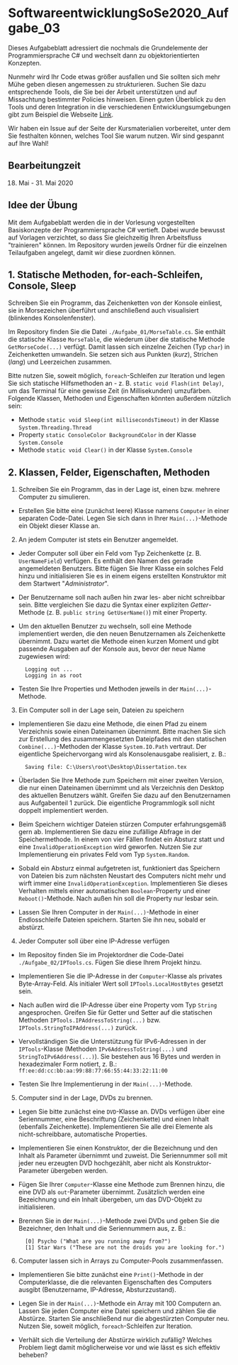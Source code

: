 # SoftwareentwicklungSoSe2020_Aufgabe_03

Dieses Aufgabeblatt adressiert die nochmals die Grundelemente der Programmiersprache C# und wechselt dann zu objektorientierten Konzepten.

Nunmehr wird Ihr Code etwas größer ausfallen und Sie sollten sich mehr Mühe geben diesen angemessen zu strukturieren. Suchen Sie dazu entsprechende Tools, die Sie bei der Arbeit unterstützen und auf Missachtung bestimmter Policies hinweisen. Einen guten Überblick zu den Tools und deren Integration in die verschiedenen Entwicklungsumgebungen gibt zum Beispiel die Webseite 
[Link](https://medium.com/@michaelparkerdev/linting-c-in-2019-stylecop-sonar-resharper-and-roslyn-73e88af57ebd).

Wir haben ein Issue auf der Seite der Kursmaterialien vorbereitet, unter dem Sie festhalten können, welches Tool Sie warum nutzen. Wir sind gespannt auf Ihre Wahl!

## Bearbeitungzeit

18. Mai - 31. Mai 2020

## Idee der Übung

Mit dem Aufgabeblatt werden die in der Vorlesung vorgestellten Basiskonzepte der Programmiersprache C# vertieft. Dabei wurde bewusst auf Vorlagen verzichtet, so dass Sie gleichzeitig Ihren Arbeitsfluss "trainieren" können. Im Repository wurden jeweils Ordner für die einzelnen Teilaufgaben angelegt, damit wir diese zuordnen können. 

## 1. Statische Methoden, for-each-Schleifen, Console, Sleep

Schreiben Sie ein Programm, das Zeichenketten von der Konsole einliest, sie in Morsezeichen überführt und anschließend auch visualisiert (blinkendes Konsolenfenster).

Im Repository finden Sie die Datei ``./Aufgabe_01/MorseTable.cs``. Sie enthält die statische Klasse `MorseTable`, die wiederum über die statische Methode `GetMorseCode(...)` verfügt. Damit lassen sich einzelne Zeichen (Typ ``char``) in Zeichenketten umwandeln. Sie setzen sich aus Punkten (*kurz*), Strichen (*lang*) und Leerzeichen zusammen.

Bitte nutzen Sie, soweit möglich, `foreach`-Schleifen zur Iteration und legen Sie sich statische Hilfsmethoden an - z. B. `static void Flash(int Delay)`, um das Terminal für eine gewisse Zeit (in Millisekunden) umzufärben. Folgende Klassen, Methoden und Eigenschaften könnten außerdem nützlich sein:

- Methode `static void Sleep(int millisecondsTimeout)` in der Klasse `System.Threading.Thread`
- Property `static ConsoleColor BackgroundColor` in der Klasse `System.Console`
- Methode `static void Clear()` in der Klasse `System.Console`

## 2. Klassen, Felder, Eigenschaften, Methoden

1. Schreiben Sie ein Programm, das in der Lage ist, einen bzw. mehrere Computer zu simulieren.

- Erstellen Sie bitte eine (zunächst leere) Klasse namens `Computer` in einer separaten Code-Datei. Legen Sie sich dann in Ihrer `Main(...)`-Methode ein Objekt dieser Klasse an.


2. An jedem Computer ist stets ein Benutzer angemeldet.

- Jeder Computer soll über ein Feld vom Typ Zeichenkette (z. B. `UserNameField`) verfügen. Es enthält den Namen des gerade angemeldeten Benutzers. Bitte fügen Sie Ihrer Klasse ein solches Feld hinzu und initialisieren Sie es in einem eigens erstellten Konstruktor mit dem Startwert "*Administrator*".

- Der Benutzername soll nach außen hin zwar les- aber nicht schreibbar sein. Bitte vergleichen Sie dazu die Syntax einer expliziten *Getter*-Methode (z. B. `public string GetUserName()`) mit einer Property.

- Um den aktuellen Benutzer zu wechseln, soll eine Methode implementiert werden, die den neuen Benutzernamen als Zeichenkette übernimmt. Dazu wartet die Methode einen kurzen Moment und gibt passende Ausgaben auf der Konsole aus, bevor der neue Name zugewiesen wird:

		Logging out ...
    	Logging in as root

- Testen Sie Ihre Properties und Methoden jeweils in der `Main(...)`-Methode.


3. Ein Computer soll in der Lage sein, Dateien zu speichern

- Implementieren Sie dazu eine Methode, die einen Pfad zu einem Verzeichnis sowie einen Dateinamen übernimmt. Bitte machen Sie sich zur Erstellung des zusammengesetzten Dateipfades mit den statischen `Combine(...)`-Methoden der Klasse `System.IO.Path` vertraut. Der eigentliche Speichervorgang wird als Konsolenausgabe realisiert, z. B.:

		Saving file: C:\Users\root\Desktop\Dissertation.tex

- Überladen Sie Ihre Methode zum Speichern mit einer zweiten Version, die nur einen Dateinamen übernimmt und als Verzeichnis den Desktop des aktuellen Benutzers wählt. Greifen Sie dazu auf den Benutzernamen aus Aufgabenteil 1 zurück. Die eigentliche Programmlogik soll nicht doppelt implementiert werden.

- Beim Speichern wichtiger Dateien stürzen Computer erfahrungsgemäß gern ab. Implementieren Sie dazu eine zufällige Abfrage in der Speichermethode. In einem von vier Fällen findet ein Absturz statt und eine `InvalidOperationException` wird geworfen. Nutzen Sie zur Implementierung ein privates Feld vom Typ `System.Random`.

- Sobald ein Absturz einmal aufgetreten ist, funktioniert das Speichern von Dateien bis zum nächsten Neustart des Computers nicht mehr und wirft immer eine `InvalidOperationException`. Implementieren Sie dieses Verhalten mittels einer automatischen `Boolean`-Property und einer `Reboot()`-Methode. Nach außen hin soll die Property nur lesbar sein.

- Lassen Sie Ihren Computer in der `Main(...)`-Methode in einer Endlosschleife Dateien speichern. Starten Sie ihn neu, sobald er abstürzt.


4. Jeder Computer soll über eine IP-Adresse verfügen

- Im Repositoy finden Sie im Projektordner die Code-Datei `./Aufgabe_02/IPTools.cs`. Fügen Sie diese Ihrem Projekt hinzu.

- Implementieren Sie die IP-Adresse in der `Computer`-Klasse als privates Byte-Array-Feld. Als initialer Wert soll `IPTools.LocalHostBytes` gesetzt sein.

- Nach außen wird die IP-Adresse über eine Property vom Typ `String` angesprochen. Greifen Sie für Getter und Setter auf die statischen Methoden `IPTools.IPAddressToString(...)` bzw. `IPTools.StringToIPAddress(...)` zurück.

- Vervollständigen Sie die Unterstützung für IPv6-Adressen in der `IPTools`-Klasse (Methoden `IPv6AddressToString(...)` und `StringToIPv6Address(...)`). Sie bestehen aus 16 Bytes und werden in hexadezimaler Form notiert, z. B.: `ff:ee:dd:cc:bb:aa:99:88:77:66:55:44:33:22:11:00`

- Testen Sie Ihre Implementierung in der `Main(...)`-Methode.


5. Computer sind in der Lage, DVDs zu brennen.

- Legen Sie bitte zunächst eine `DVD`-Klasse an. DVDs verfügen über eine Seriennummer, eine Beschriftung (Zeichenkette) und einen Inhalt (ebenfalls Zeichenkette). Implementieren Sie alle drei Elemente als nicht-schreibbare, automatische Properties.

- Implementieren Sie einen Konstruktor, der die Bezeichnung und den Inhalt als Parameter übernimmt und zuweist. Die Seriennummer soll mit jeder neu erzeugten DVD hochgezählt, aber nicht als Konstruktor-Parameter übergeben werden.

- Fügen Sie Ihrer `Computer`-Klasse eine Methode zum Brennen hinzu, die eine DVD als `out`-Parameter übernimmt. Zusätzlich werden eine Bezeichnung und ein Inhalt übergeben, um das DVD-Objekt zu initialisieren.

- Brennen Sie in der `Main(...)`-Methode zwei DVDs und geben Sie die Bezeichner, den Inhalt und die Seriennummern aus, z. B.:

		[0] Psycho ("What are you running away from?")
		[1] Star Wars ("These are not the droids you are looking for.")


6. Computer lassen sich in Arrays zu Computer-Pools zusammenfassen.

- Implementieren Sie bitte zunächst eine `Print()`-Methode in der Computerklasse, die die relevanten Eigenschaften des Computers ausgibt (Benutzername, IP-Adresse, Absturzzustand).

- Legen Sie in der `Main(...)`-Methode ein Array mit 100 Computern an. Lassen Sie jeden Computer eine Datei speichern und zählen Sie die Abstürze. Starten Sie anschließend nur die abgestürzten Computer neu. Nutzen Sie, soweit möglich, `foreach`-Schleifen zur Iteration.

- Verhält sich die Verteilung der Abstürze wirklich zufällig? Welches Problem liegt damit möglicherweise vor und wie lässt es sich effektiv beheben?
